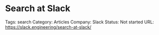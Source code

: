 # Search at Slack

Tags: search
Category: Articles
Company: Slack
Status: Not started
URL: https://slack.engineering/search-at-slack/